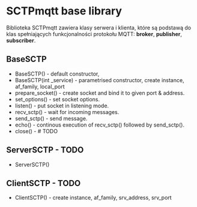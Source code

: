 # SCTPmqtt base library

Biblioteka SCTPmqtt zawiera klasy serwera i klienta, które są podstawą do klas spełniających funkcjonalności protokołu MQTT: **broker**, **publisher**, **subscriber**.

## BaseSCTP

- BaseSCTP() - default constructor,
- BaseSCTP(int \_service) - parametrised constructor, create instance, af_family, local_port
- prepare_socket() - create socket and bind it to given port & address.
- set_options() - set socket options.
- listen() - put socket in listening mode.
- recv_sctp() - wait for incoming messages.
- send_sctp() - send message.
- echo() - continous execution of recv_sctp() followed by send_sctp().
- close() - # TODO

## ServerSCTP - TODO

- ServerSCTP()

## ClientSCTP - TODO

- ClientSCTP() - create instance, af_family, srv_address, srv_port
